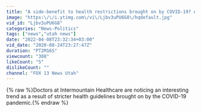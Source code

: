 ```yaml
---
title: "A side-benefit to health restrictions brought on by COVID-19? A drop in other viruses that go around"
image: "https:\/\/i.ytimg.com\/vi\/Ljbv3uPU6G8\/hqdefault.jpg"
vid_id: "Ljbv3uPU6G8"
categories: "News-Politics"
tags: ["news","utah news"]
date: "2022-04-08T23:32:34+03:00"
vid_date: "2020-08-24T23:27:47Z"
duration: "PT2M16S"
viewcount: "308"
likeCount: "5"
dislikeCount: ""
channel: "FOX 13 News Utah"
---
```

{% raw %}Doctors at Intermountain Healthcare are noticing an interesting trend as a result of stricter health guidelines brought on by the COVID-19 pandemic.{% endraw %}
